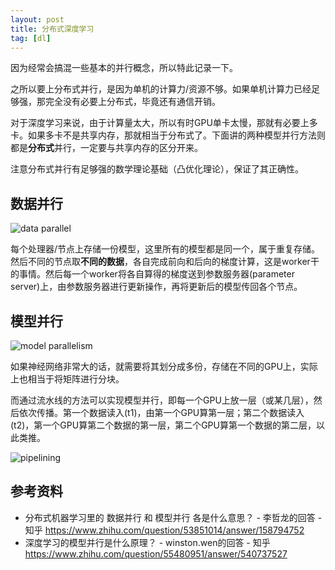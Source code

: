 ```yaml
---
layout: post
title: 分布式深度学习
tag: [dl]
---
```


因为经常会搞混一些基本的并行概念，所以特此记录一下。

<!--more-->

之所以要上分布式并行，是因为单机的计算力/资源不够。如果单机计算力已经足够强，那完全没有必要上分布式，毕竟还有通信开销。

对于深度学习来说，由于计算量太大，所以有时GPU单卡太慢，那就有必要上多卡。如果多卡不是共享内存，那就相当于分布式了。下面讲的两种模型并行方法则都是**分布式**并行，一定要与共享内存的区分开来。

注意分布式并行有足够强的数学理论基础（凸优化理论），保证了其正确性。

## 数据并行
![data parallel](https://pic1.zhimg.com/v2-47a5f6f4ac3bcd1c355d604367802231_b.jpg)

每个处理器/节点上存储一份模型，这里所有的模型都是同一个，属于重复存储。然后不同的节点取**不同的数据**，各自完成前向和后向的梯度计算，这是worker干的事情。然后每一个worker将各自算得的梯度送到参数服务器(parameter server)上，由参数服务器进行更新操作，再将更新后的模型传回各个节点。

## 模型并行
![model parallelism](https://pic4.zhimg.com/v2-528d241081fb4c35cde7c37c7bd51653_b.jpg)

如果神经网络非常大的话，就需要将其划分成多份，存储在不同的GPU上，实际上也相当于将矩阵进行分块。

而通过流水线的方法可以实现模型并行，即每一个GPU上放一层（或某几层），然后依次传播。第一个数据读入(t1)，由第一个GPU算第一层；第二个数据读入(t2)，第一个GPU算第二个数据的第一层，第二个GPU算第一个数据的第二层，以此类推。

![pipelining](https://pic2.zhimg.com/80/v2-dc91370dcd3e73f3014ea5d1d1ef7959_hd.jpg)

## 参考资料
* 分布式机器学习里的 数据并行 和 模型并行 各是什么意思？ - 李哲龙的回答 - 知乎 <https://www.zhihu.com/question/53851014/answer/158794752>
* 深度学习的模型并行是什么原理？ - winston.wen的回答 - 知乎 <https://www.zhihu.com/question/55480951/answer/540737527>